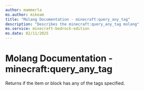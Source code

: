 ```yaml
---
author: mammerla
ms.author: mikeam
title: "Molang Documentation - minecraft:query_any_tag"
description: "Describes the minecraft:query_any_tag molang"
ms.service: minecraft-bedrock-edition
ms.date: 02/11/2025 
---
```


# Molang Documentation - minecraft:query_any_tag

Returns if the item or block has any of the tags specified.
